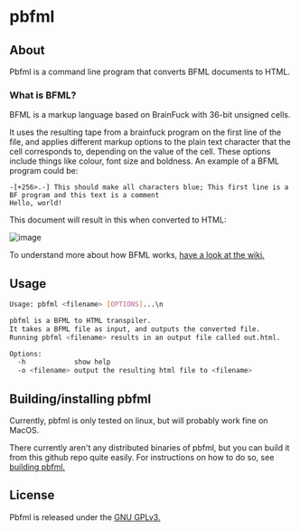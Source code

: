 # pbfml
## About 
Pbfml is a command line program that converts BFML documents to HTML.

### What is BFML?
BFML is a markup language based on BrainFuck with 36-bit unsigned cells.

It uses the resulting tape from a brainfuck program on the first line of the file, and applies different markup options to the plain text character that the cell corresponds to, depending on the value of the cell. These options include things like colour, font size and boldness. An example of a BFML program could be:

```
-[+256>.-] This should make all characters blue; This first line is a BF program and this text is a comment
Hello, world!
```
This document will result in this when converted to HTML:

![image](https://user-images.githubusercontent.com/71628935/134909103-85afd925-7c03-4445-aa27-d7a13f4410b3.png)

To understand more about how BFML works, [have a look at the wiki.](https://github.com/Rasmustex/pbfml/wiki/BFML)

## Usage
```sh
Usage: pbfml <filename> [OPTIONS]...\n

pbfml is a BFML to HTML transpiler.
It takes a BFML file as input, and outputs the converted file.
Running pbfml <filename> results in an output file called out.html.

Options:
  -h            show help
  -o <filename> output the resulting html file to <filename>
```

## Building/installing pbfml
Currently, pbfml is only tested on linux, but will probably work fine on MacOS.

There currently aren't any distributed binaries of pbfml, but you can build it from this github repo quite easily. For instructions on how to do so, see [building pbfml.](https://github.com/Rasmustex/pbfml/blob/main/BUILD.md)

## License
Pbfml is released under the [GNU GPLv3.](https://github.com/Rasmustex/pbfml/blob/main/LICENSE)
